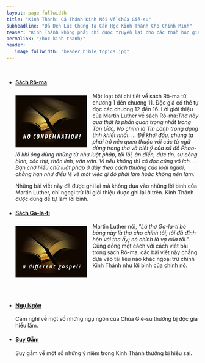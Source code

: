 ```yaml
---
layout: page-fullwidth
title: "Kinh Thánh: Cả Thánh Kinh Nói Về Chúa Giê-su"
subheadline: "Đã Đến Lúc Chúng Ta Cần Học Kinh Thánh Cho Chính Mình"
teaser: "Kinh Thánh không phải chỉ được truyền lại cho các thần học gia. Hay nói một cách khác, đã được truyền lại hầu cho những người đơn sơ như chúng ta có thể hiểu được. Dĩ nhiên có nhiều đoạn khó hiểu đòi hỏi kiến thức về những bối cảnh lịch sử, nhưng cũng có đủ những chân lý rõ ràng để hiểu và sống theo trọn đời. Tôi thường dùng ví dụ về một mặt phẳng được định bởi 3 điểm. Hãy gọi là mặt phẳng chân lý. Trong Kinh Thánh có vô số, nhiều hơn chỉ có 3,  những điểm chân lý để khẳng định chương trình cứu rỗi của Chúa. Nếu chúng ta thường xuyên kiểm chứng sự hiểu biết của mình với những điểm chân lý đó, thì chẳng thể hiểu sai."
permalink: "/hoc-kinh-thanh/"
header:
   image_fullwidth: "header_bible_topics.jpg"
---
```

<div class="small-12 columns" style="padding: 0px; border-bottom: none;">

<ul class="side-nav">
      <li><a href="{{ site.projectname }}/hoc-kinh-thanh/sach-ro-ma/"><h4><strong>Sách Rô-ma</strong></h4></a>
<div>
<p>
<img alt src="/images/no-condemnation.jpg" style="border: 0px none; margin: 7px 15px 0px 0px; max-width: 100%; height: 136px; padding: 0px; float: left;">
      <p style="font-weight: normal;">Một loạt bài chi tiết về sách Rô-ma từ chương 1 đén chương 11. Độc giả có thể tự đọc các chương 12 đến 16. Lời giới thiệu của Martin Luther về sách Rô-ma:<span style="font-style: italic;">Thơ này quả thật là phần quan trọng nhất trong Tân Ước. Nó chính là Tin Lành trong dạng tinh khiết nhất. ... Để khởi đầu, chúng ta phải trở nên quen thuộc với các từ ngữ dùng trong thơ và biết ý của sứ đồ Phao-lô khi ông dùng những từ như luật pháp, tội lỗi, ân điển, đức tin, sự công bình, xác thịt, thần linh, vân vân. Vì nếu không thì có đọc cũng vô ích. ... Bạn chớ hiểu chữ luật pháp ở đây theo cách thường của loài người, chẳng hạn như điều lệ về một việc gì đó phải làm hoặc không nên làm.</span></p>
</p>
</div>
      <p>Những bài viết này đã được ghi lại mà không dựa vào những lời bình của Martin Luther, chỉ ngoại trừ lời giới thiệu được ghi lại ở trên. Kinh Thánh được dùng để tự làm lời bình.</p>
      </li>
      <li><a href="{{ site.projectname }}/hoc-kinh-thanh/sach-ga-la-ti/"><h4><strong>Sách Ga-la-ti</strong></h4></a>
<div>
<p>
<img alt src="/images/different-gospel.jpg" style="border: 0px none; margin: 7px 15px 0px 0px; max-width: 100%; height: 136px; padding: 0px; float: left;">
      Martin Luther nói, <em>"Lá thơ Ga-la-ti bé bỏng này là thơ cho chính tôi; tôi đã đính hôn với thơ ấy; nó chính là vợ của tôi."</em>. Cũng đồng một cách với cách viết bài trong sách Rô-ma, các bài viết này chẳng dựa vào tài liệu nào khác ngoại trừ chính Kinh Thánh như lời bình của chính nó.<br /><br /><br /><br /><br />
</p>
</div>
      </li>
      <li><a href="{{ site.projectname }}/hoc-kinh-thanh/ngu-ngon/"><h4><strong>Ngụ Ngôn</strong></h4></a><p style="font-weight: normal;">
      Cảm nghĩ về một số những ngụ ngôn của Chúa Giê-su thường bị độc giả hiểu lầm.
      </p></li>
      <li><a href="{{ site.projectname }}/bible-topics/meditations/"><h4><strong>Suy Gẫm</strong></h4></a><p style="font-weight: normal;">
      Suy gẫm về một số những ý niệm trong Kinh Thánh thường bị hiểu sai.
      </p></li>
</ul>
</div>
